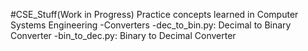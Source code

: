 #CSE_Stuff(Work in Progress)
Practice concepts learned in Computer Systems Engineering 
-Converters
 -dec_to_bin.py: Decimal to Binary Converter
 -bin_to_dec.py: Binary to Decimal Converter
